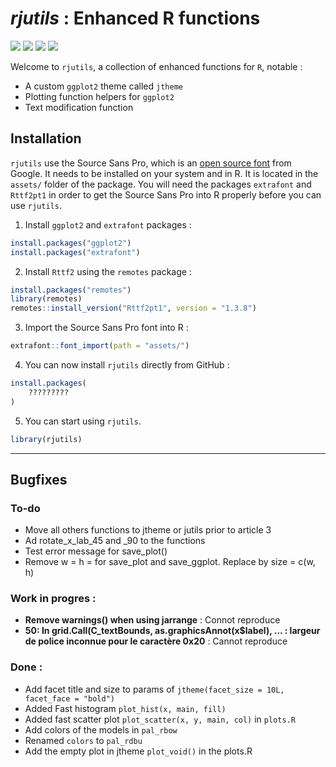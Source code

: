 ***rjutils*** : Enhanced R functions
================================================================================

![](https://img.shields.io/badge/life_cycle-maturing-blue)
![](https://img.shields.io/badge/release_version-0.1-blue)
![](https://img.shields.io/badge/docs-0%25-red)
![](https://img.shields.io/badge/tests-0%25-black)

Welcome to `rjutils`, a collection of enhanced functions for `R`, notable :

* A custom `ggplot2` theme called `jtheme`
* Plotting function helpers for `ggplot2`
* Text modification function


Installation
--------------------------------------------------------------------------------

`rjutils` use the Source Sans Pro, which is an [open source font](https://fonts.google.com/specimen/Source+Sans+Pro#standard-styles) from Google. It needs to be installed on your system and in R. It is located in the `assets/` folder of the package. You will need the packages `extrafont` and `Rttf2pt1` in order to get the Source Sans Pro into R properly before you can use `rjutils`.

1. Install `ggplot2` and `extrafont` packages :

```r
install.packages("ggplot2")
install.packages("extrafont")
```

2. Install `Rttf2` using the `remotes` package :

```r
install.packages("remotes")
library(remotes)
remotes::install_version("Rttf2pt1", version = "1.3.8")
```

3. Import the Source Sans Pro font into R :

```r
extrafont::font_import(path = "assets/")
```

4. You can now install `rjutils` directly from GitHub :

```r
install.packages(
    ?????????
)
```

5. You can start using `rjutils`.

```r
library(rjutils)
```

---

Bugfixes
--------------------------------------------------------------------------------


### To-do

- Move all others functions to jtheme or jutils prior to article 3
- Ad rotate_x_lab_45 and _90 to the functions
- Test error message for save_plot()
- Remove w = h = for save_plot and save_ggplot. Replace by size = c(w, h)

### Work in progres : 

- **Remove warnings() when using jarrange** : Connot reproduce
- **50: In grid.Call(C_textBounds, as.graphicsAnnot(x$label),  ... : largeur de police inconnue pour le caractère 0x20** : Cannot reproduce

### Done : 

- Add facet title and size to params of `jtheme(facet_size = 10L, facet_face = "bold")`
- Added Fast histogram `plot_hist(x, main, fill)` 
- Added fast scatter plot `plot_scatter(x, y, main, col)` in `plots.R`
- Add colors of the models in `pal_rbow`
- Renamed `colors` to `pal_rdbu`
- Add the empty plot in jtheme `plot_void()` in the plots.R
